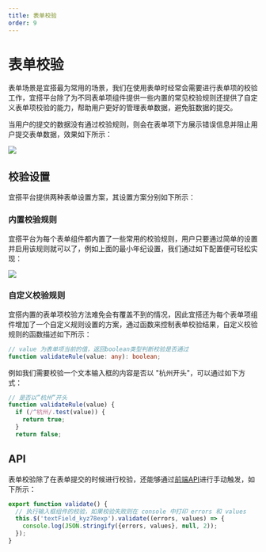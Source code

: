 ```yaml
---
title: 表单校验
order: 9
---
```


# 表单校验

表单场景是宜搭最为常用的场景，我们在使用表单时经常会需要进行表单项的校验工作，宜搭平台除了为不同表单项组件提供一些内置的常见校验规则还提供了自定义表单项校验的能力，帮助用户更好的管理表单数据，避免脏数据的提交。

当用户的提交的数据没有通过校验规则，则会在表单项下方展示错误信息并阻止用户提交表单数据，效果如下所示：

![](https://img.alicdn.com/imgextra/i3/O1CN01EwO6P121YDcIbIEKd_!!6000000006996-2-tps-2664-1166.png_.webp)

## 校验设置

宜搭平台提供两种表单设置方案，其设置方案分别如下所示：

### 内置校验规则

宜搭平台为每个表单组件都内置了一些常用的校验规则，用户只要通过简单的设置并启用该规则就可以了，例如上面的最小年纪设置，我们通过如下配置便可轻松实现：

![](https://img.alicdn.com/imgextra/i4/O1CN01J2hlva1VJVBbzqUk9_!!6000000002632-2-tps-3582-2016.png_.webp)

### 自定义校验规则

宜搭内置的表单项校验方法难免会有覆盖不到的情况，因此宜搭还为每个表单项组件增加了一个自定义规则设置的方案，通过函数来控制表单校验结果，自定义校验规则的函数描述如下所示：

```ts
// value 为表单项当前的值，返回boolean类型判断校验是否通过
function validateRule(value: any): boolean;
```

例如我们需要校验一个文本输入框的内容是否以 "杭州开头"，可以通过如下方式：

```js
// 是否以”杭州”开头
function validateRule(value) {
  if (/^杭州/.test(value)) {
    return true;
  }
  return false;
```

## API
表单校验除了在表单提交的时候进行校验，还能够通过[前端API](/docs/guide/api#thisfieldidvalidate)进行手动触发，如下所示：

```js
export function validate() {
  // 执行输入框组件的校验，如果校验失败则在 console 中打印 errors 和 values
  this.$('textField_kyz78exp').validate((errors, values) => {
    console.log(JSON.stringify({errors, values}, null, 2));
  });
}
```
